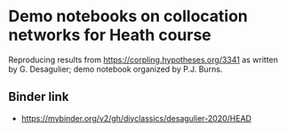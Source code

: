 # Demo notebooks on collocation networks for Heath course

Reproducing results from https://corpling.hypotheses.org/3341 as written by G. Desagulier; demo notebook organized by P.J. Burns.

## Binder link
- https://mybinder.org/v2/gh/diyclassics/desagulier-2020/HEAD

